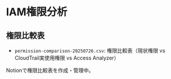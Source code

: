 # IAM権限分析

## 権限比較表
- `permission-comparison-20250726.csv`: 権限比較表（現状権限 vs CloudTrail実使用権限 vs Access Analyzer）

Notionで権限比較表を作成・管理中。